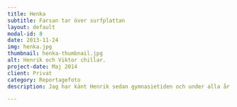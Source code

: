 ```yaml
---
title: Henka
subtitle: Farsan tar över surfplattan
layout: default
modal-id: 8
date: 2013-11-24
img: henka.jpg
thumbnail: henka-thumbnail.jpg
alt: Henrik och Viktor chillar.
project-date: Maj 2014
client: Privat
category: Reportagefoto
description: Jag har känt Henrik sedan gymnasietiden och under alla år har han varit intresserad av bilar. Det kändes därför inte osannolikt att sonen Viktor skulle ta över stafettpinnen. Och mycket riktigt, äpplet föll inte långt från trädet. På bilden sitter far och son framför TV:n och kör monstertruckar på paddan. Egentligen är det Viktor som var intiativtagare men när koncententrationen istället riktades mot TV:n tog Henrik märklöst över spakarna. 

---
```

